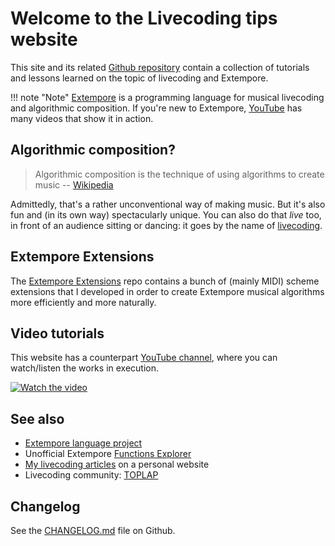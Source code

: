 # Welcome to the Livecoding tips website

This site and its related [Github repository](https://github.com/lambdamusic/The-Musical-Code) contain a collection of tutorials and lessons learned on the topic of livecoding and Extempore. 

!!! note "Note"
    [Extempore](https://extemporelang.github.io/) is a programming language for musical livecoding and algorithmic composition. If you're new to Extempore, [YouTube](https://www.youtube.com/results?search_query=extempore+livecoding) has many videos that show it in action.


## Algorithmic composition? 

> Algorithmic composition is the technique of using algorithms to create music -- [Wikipedia](https://en.wikipedia.org/wiki/Algorithmic_composition)

Admittedly, that's a rather unconventional way of making music. But it's also fun and (in its own way) spectacularly unique. You can also do that *live* too, in front of an audience sitting or dancing: it goes by the name of  [livecoding](https://en.wikipedia.org/wiki/Live_coding).  


## Extempore Extensions

The [Extempore Extensions](https://github.com/lambdamusic/extempore-extensions) repo contains a bunch of (mainly MIDI) scheme extensions that I developed in order to create Extempore musical algorithms more efficiently and more naturally. 


## Video tutorials

This website has a counterpart [YouTube channel](https://www.youtube.com/channel/UCanqSICbxzRNEZGMlu8qfyw), where you can watch/listen the works in execution. 

[![Watch the video](https://img.youtube.com/vi/Qix3tbpb9V4/maxresdefault.jpg)](https://www.youtube.com/watch?v=Qix3tbpb9V4)


## See also

- [Extempore language project](https://github.com/digego/extempore)
- Unofficial Extempore [Functions Explorer](https://extempore.michelepasin.org/) 
- [My livecoding articles](https://www.michelepasin.org/words/index.html%3Ftag=algorithmiccomposition&type=all.html) on a personal website
- Livecoding community: [TOPLAP](https://toplap.org/about/)


## Changelog

See the [CHANGELOG.md](https://github.com/lambdamusic/The-Musical-Code/blob/main/CHANGELOG.md) file on Github.
